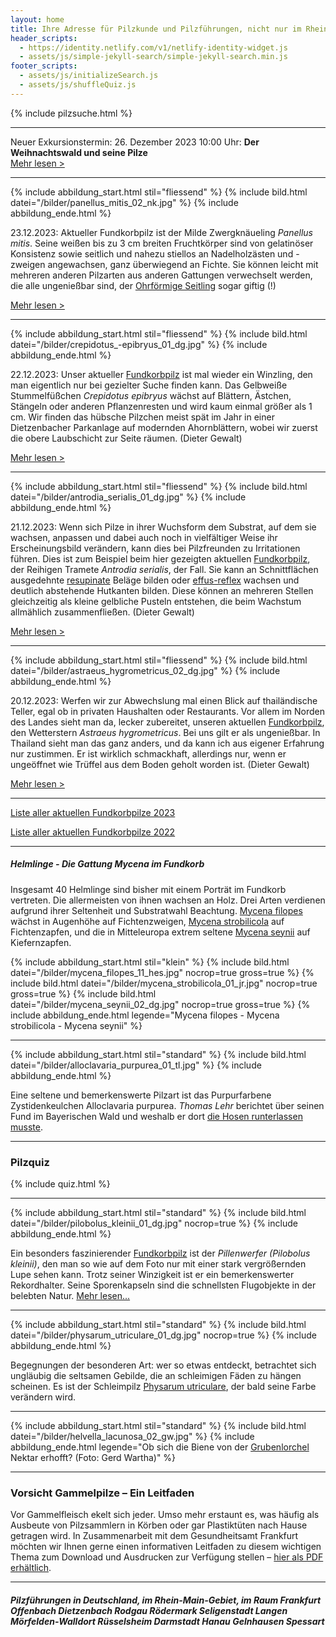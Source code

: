 ```yaml
---
layout: home
title: Ihre Adresse für Pilzkunde und Pilzführungen, nicht nur im Rhein-Main-Gebiet
header_scripts:
  - https://identity.netlify.com/v1/netlify-identity-widget.js
  - assets/js/simple-jekyll-search/simple-jekyll-search.min.js
footer_scripts:
  - assets/js/initializeSearch.js
  - assets/js/shuffleQuiz.js
---
```

{% include pilzsuche.html %}

- - -

Neuer Exkursionstermin: 26. Dezember 2023 10:00 Uhr: **Der Weihnachtswald und seine Pilze**\
[Mehr lesen >](/termine)

- - -

{% include abbildung_start.html stil="fliessend" %}
{% include bild.html datei="/bilder/panellus_mitis_02_nk.jpg" %}
{% include abbildung_ende.html %}

23.12.2023: Aktueller Fundkorbpilz ist der Milde Zwergknäueling *Panellus mitis*. Seine weißen bis zu 3 cm breiten Fruchtkörper sind von gelatinöser Konsistenz sowie seitlich und nahezu stiellos an Nadelholzästen und -zweigen angewachsen, ganz überwiegend an Fichte. Sie können leicht mit mehreren anderen Pilzarten aus anderen Gattungen verwechselt werden, die alle ungenießbar sind, der [Ohrförmige Seitling](/pilze/pleurocybella-porrigens-ohrförmiger-seitling) sogar giftig (!)

[Mehr lesen >](/pilze/panellus-mitis-milder-zwergknäueling)

<div style="clear:  both"></div>

- - -

{% include abbildung_start.html stil="fliessend" %}
{% include bild.html datei="/bilder/crepidotus_-epibryus_01_dg.jpg" %}
{% include abbildung_ende.html %}

22.12.2023: Unser aktueller [Fundkorbpilz](AA "Glossar-") ist mal wieder ein Winzling, den man eigentlich nur bei gezielter Suche finden kann. Das Gelbweiße Stummelfüßchen *Crepidotus epibryus* wächst auf Blättern, Ästchen, Stängeln oder anderen Pflanzenresten und wird kaum einmal größer als 1 cm. Wir finden das hübsche Pilzchen meist spät im Jahr in einer Dietzenbacher Parkanlage auf modernden Ahornblättern, wobei wir zuerst die obere Laubschicht zur Seite räumen. (Dieter Gewalt)

[Mehr lesen >](/pilze/crepidotus-epibryus-gelbweißes-stummelfüßchen)

<div style="clear:  both"></div>

- - -

{% include abbildung_start.html stil="fliessend" %}
{% include bild.html datei="/bilder/antrodia_serialis_01_dg.jpg" %}
{% include abbildung_ende.html %}

21.12.2023: Wenn sich Pilze in ihrer Wuchsform dem Substrat, auf dem sie wachsen, anpassen und dabei auch noch in vielfältiger Weise ihr Erscheinungsbild verändern, kann dies bei Pilzfreunden zu Irritationen führen. Dies ist zum Beispiel beim hier gezeigten aktuellen [Fundkorbpilz](AA "Glossar-"), der Reihigen Tramete *Antrodia serialis*, der Fall. Sie kann an Schnittflächen ausgedehnte [resupinate](resupinat "Glossar") Beläge bilden oder [effus-reflex](effus-reflex "Glossar") wachsen und deutlich abstehende Hutkanten bilden. Diese können an mehreren Stellen gleichzeitig als kleine gelbliche Pusteln entstehen, die beim Wachstum allmählich zusammenfließen. (Dieter Gewalt)

[Mehr lesen >](/pilze/antrodia-serialis-reihige-tramete)

<div style="clear:  both"></div>

- - -

{% include abbildung_start.html stil="fliessend" %}
{% include bild.html datei="/bilder/astraeus_hygrometricus_02_dg.jpg" %}
{% include abbildung_ende.html %}

20.12.2023: Werfen wir zur Abwechslung mal einen Blick auf thailändische Teller, egal ob in privaten Haushalten oder Restaurants. Vor allem im Norden des Landes sieht man da, lecker zubereitet, unseren aktuellen [Fundkorbpilz](AA "Glossar-"), den Wetterstern *Astraeus hygrometricus*. Bei uns gilt er als ungenießbar. In Thailand sieht man das ganz anders, und da kann ich aus eigener Erfahrung nur zustimmen. Er ist wirklich schmackhaft, allerdings nur, wenn er ungeöffnet wie Trüffel aus dem Boden geholt worden ist. (Dieter Gewalt)

[Mehr lesen >](/pilze/astraeus-hygrometricus-wetterstern)

<div style="clear:  both"></div>

- - -

[Liste aller aktuellen Fundkorbpilze 2023](/artikel/liste-aller-aktuellen-fundkorbpilze-2023.html)

[Liste aller aktuellen Fundkorbpilze 2022](/artikel/liste-aller-aktuellen-fundkorbpilze-2022.html)

- - -

##### Helmlinge - Die Gattung *Mycena* im Fundkorb

Insgesamt 40 Helmlinge sind bisher mit einem Porträt im Fundkorb vertreten. Die allermeisten von ihnen wachsen an Holz. Drei Arten verdienen aufgrund ihrer Seltenheit und Substratwahl Beachtung. [Mycena filopes](/pilze/mycena-filopes-zerbrechlicher-fadenhelmling) wächst in Augenhöhe auf Fichtenzweigen, [Mycena strobilicola](/pilze/mycena-strobilicola-fichtenzapfenhelmling) auf Fichtenzapfen, und die in Mitteleuropa extrem seltene [Mycena seynii](/pilze/mycena-seynii-mediterraner-kiefernzapfenhelmling) auf Kiefernzapfen.

{% include abbildung_start.html stil="klein" %}
{% include bild.html datei="/bilder/mycena_filopes_11_hes.jpg" nocrop=true gross=true %}
{% include bild.html datei="/bilder/mycena_strobilicola_01_jr.jpg" nocrop=true gross=true %}
{% include bild.html datei="/bilder/mycena_seynii_02_dg.jpg" nocrop=true gross=true %}
{% include abbildung_ende.html legende="Mycena filopes - Mycena strobilicola - Mycena seynii" %}

- - -

{% include abbildung_start.html stil="standard" %}
{% include bild.html datei="/bilder/alloclavaria_purpurea_01_tl.jpg" %}
{% include abbildung_ende.html %}

Eine seltene und bemerkenswerte Pilzart ist das Purpurfarbene Zystidenkeulchen Alloclavaria purpurea. *Thomas Lehr* berichtet über seinen Fund im Bayerischen Wald und weshalb er dort [die Hosen runterlassen musste](/pilze/alloclavaria-purpurea-purpurfarbenes-zystidenkeulchen).

- - -

### Pilzquiz

{% include quiz.html %}

- - -

{% include abbildung_start.html stil="standard" %}
{% include bild.html datei="/bilder/pilobolus_kleinii_01_dg.jpg" nocrop=true %}
{% include abbildung_ende.html %}

Ein besonders faszinierender [Fundkorbpilz](AA "Glossar-") ist der *Pillenwerfer (Pilobolus kleinii)*, den man so wie auf dem Foto nur mit einer stark vergrößernden Lupe sehen kann. Trotz seiner Winzigkeit ist er ein bemerkenswerter Rekordhalter. Seine Sporenkapseln sind die schnellsten Flugobjekte in der belebten Natur. [Mehr lesen...](/pilze/pilobolus-kleinii-pillenwerfer)

- - -

{% include abbildung_start.html stil="standard" %}
{% include bild.html datei="/bilder/physarum_utriculare_01_dg.jpg" nocrop=true %}
{% include abbildung_ende.html %}

Begegnungen der besonderen Art: wer so etwas entdeckt, betrachtet sich ungläubig die seltsamen Gebilde, die an schleimigen Fäden zu hängen scheinen. Es ist der Schleimpilz [Physarum utriculare](/pilze/physarum-utriculare-fadenfruchtschleimpilz), der bald seine Farbe verändern wird.

- - -

{% include abbildung_start.html stil="standard" %}
{% include bild.html datei="/bilder/helvella_lacunosa_02_gw.jpg" %}
{% include abbildung_ende.html legende="Ob sich die Biene von der <a href='/pilze/helvella-lacunosa-grubenlorchel'>Grubenlorchel</a> Nektar erhofft?  (Foto: Gerd Wartha)" %}

- - -

### Vorsicht Gammelpilze – Ein Leitfaden

Vor Gammelfleisch ekelt sich jeder. Umso mehr erstaunt es, was häufig als Ausbeute von Pilzsammlern in Körben oder gar Plastiktüten nach Hause getragen wird. In Zusammenarbeit mit dem Gesundheitsamt Frankfurt möchten wir Ihnen gerne einen informativen Leitfaden zu diesem wichtigen Thema zum Download und Ausdrucken zur Verfügung stellen – [hier als PDF erhältlich](/assets/docs/Fundkorb.de-Gammelpilze.pdf).

- - -

##### Pilzführungen in Deutschland, im Rhein-Main-Gebiet, im Raum Frankfurt Offenbach Dietzenbach Rodgau Rödermark Seligenstadt Langen Mörfelden-Walldort Rüsselsheim Darmstadt Hanau Gelnhausen Spessart